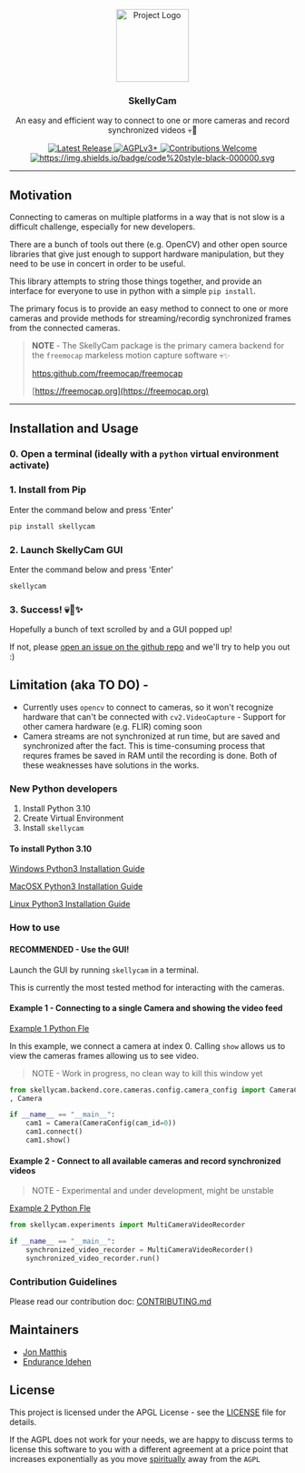 <p align="center">
    <img src="https://github.com/freemocap/skellycam/blob/main/skellycam/assets/logo/skelly-cam-logo.svg" height="128" alt="Project Logo">
</p>
<h3 align="center">SkellyCam</h3>
<p align="center"> An easy and efficient way to connect to one or more cameras and record synchronized videos 💀📸</p>
<p align="center">
    <a href="https://github.com/freemocap/fast-camera-capture/releases/latest">
        <img src="https://img.shields.io/github/release/freemocap/fast-camera-capture.svg" alt="Latest Release">
    </a>
    <a href="https://github.com/freemocap/fast-camera-capture/blob/main/LICENSE">
        <img src="https://img.shields.io/badge/license-AGPLv3+-blue.svg" alt="AGPLv3+">
    </a>
    <a href="https://github.com/freemocap/fast-camera-capture/issues">
        <img src="https://img.shields.io/badge/contributions-almost-ff69b4.svg" alt="Contributions Welcome">
    </a>
  <a href="https://github.com/psf/black">
    <img alt="https://img.shields.io/badge/code%20style-black-000000.svg" src="https://img.shields.io/badge/code%20style-black-000000.svg">
  </a>
</p>


---

## Motivation

Connecting to cameras on multiple platforms in a way that is not slow is a difficult challenge, especially for new
developers.

There are a bunch of tools out there (e.g. OpenCV) and other open source libraries that give just enough to support
hardware manipulation,
but they need to be use in concert in order to be useful.

This library attempts to string those things together, and provide an interface for everyone to use in python with a
simple `pip install`.

The primary focus is to provide an easy method to connect to one or more cameras and provide methods for
streaming/recordig synchronized frames from the connected cameras.



> **NOTE** - The SkellyCam package is the primary camera backend for the `freemocap` markeless motion capture software
> 💀✨
>
> [https:github.com/freemocap/freemocap](https:github.com/freemocap/freemocap)
>
>[https://freemocap.org](https://freemocap.org)

---

## Installation and Usage

### 0. Open a terminal (ideally with a `python` virtual environment activate)

### 1. Install from Pip

Enter the command below and press 'Enter'

```bash
pip install skellycam
```

### 2. Launch SkellyCam GUI

Enter the command below and press 'Enter'

```bash
skellycam
```

### 3. Success! 💀📸✨

Hopefully a bunch of text scrolled by and a GUI popped up!

If not, please [open an issue on the github repo](https://github.com/freemocap/skellycam/issues) and we'll try to help
you out :)

## Limitation (aka TO DO)  -

- Currently uses `opencv` to connect to cameras, so it won't recognize hardware that can't be connected
  with `cv2.VideoCapture` - Support for other camera hardware (e.g. FLIR) coming soon
- Camera streams are not synchronized at run time, but are saved and synchronized after the fact. This is time-consuming
  process that requres frames be saved in RAM until the recording is done. Both of these weaknesses have solutions in
  the works.

### New Python developers

1) Install Python 3.10
2) Create Virtual Environment
3) Install `skellycam`

#### To install Python 3.10

[Windows Python3 Installation Guide](https://realpython.com/installing-python/#how-to-install-from-the-full-installer)

[MacOSX Python3 Installation Guide](https://realpython.com/installing-python/#step-1-download-the-official-installer)

[Linux Python3 Installation Guide](https://computingforgeeks.com/how-to-install-python-on-ubuntu-linux-system/)

### How to use

#### RECOMMENDED - Use the GUI!

Launch the GUI by running `skellycam` in a terminal.

This is currently the most tested method for interacting with the cameras.

#### Example 1 - Connecting to a single Camera and showing the video feed

[Example 1 Python Fle](skellycam/experiments/examples/example1_single_camera_connection.py)

In this example, we connect a camera at index 0. Calling `show` allows us to view the cameras frames allowing us
to see video.

> NOTE - Work in progress, no clean way to kill this window yet

```python
from skellycam.backend.core.cameras.config.camera_config import CameraConfig
, Camera

if __name__ == "__main__":
    cam1 = Camera(CameraConfig(cam_id=0))
    cam1.connect()
    cam1.show()
```

#### Example 2 - Connect to all available cameras and record synchronized videos

> NOTE - Experimental and under development, might be unstable

[Example 2 Python Fle](skellycam/experiments/examples/example1_single_camera_connection.py)

```python
from skellycam.experiments import MultiCameraVideoRecorder

if __name__ == "__main__":
    synchronized_video_recorder = MultiCameraVideoRecorder()
    synchronized_video_recorder.run()

```

### Contribution Guidelines

Please read our contribution doc: [CONTRIBUTING.md](CONTRIBUTING.md)

## Maintainers

* [Jon Matthis](https://github.com/jonmatthis)
* [Endurance Idehen](https://github.com/endurance)

## License

This project is licensed under the APGL License - see the [LICENSE](LICENSE) file for details.

If the AGPL does not work for your needs, we are happy to discuss terms to license this software to you with a different
agreement at a price point that increases exponentially as you
move [spiritually](https://www.gnu.org/philosophy/open-source-misses-the-point.en.html) away from the `AGPL`
